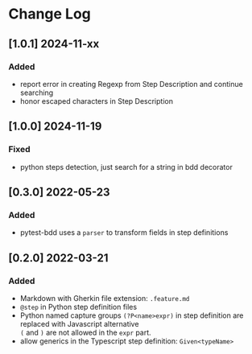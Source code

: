 # Change Log

## [1.0.1] 2024-11-xx
### Added
- report error in creating Regexp from Step Description and continue searching
- honor escaped characters in Step Description

## [1.0.0] 2024-11-19
### Fixed
- python steps detection, just search for a string in bdd decorator

## [0.3.0] 2022-05-23
### Added
- pytest-bdd uses a `parser` to transform fields in step definitions

## [0.2.0] 2022-03-21
### Added
- Markdown with Gherkin file extension: `.feature.md`
- `@step` in Python step definition files
- Python named capture groups `(?P<name>expr)` in step definition are replaced with Javascript alternative  
  `(` and `)` are not allowed in the `expr` part.
- allow generics in the Typescript step definition: `Given<typeName>`
